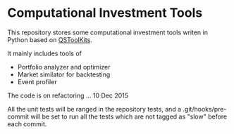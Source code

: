 Computational Investment Tools
==============================

This repository stores some computational investment tools writen in Python based on [QSToolKits](http://wiki.quantsoftware.org/index.php?title=QuantSoftware_ToolKit).

It mainly includes tools of

* Portfolio analyzer and optimizer
* Market similator for backtesting
* Event profiler

The code is on refactoring ... 10 Dec 2015

All the unit tests will be ranged in the repository tests, and a .git/hooks/pre-commit will be set
to run all the tests which are not tagged as "slow" before each commit.